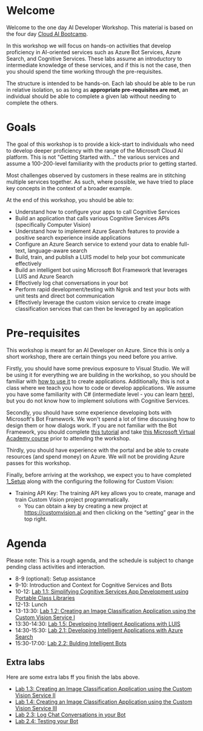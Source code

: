 # Welcome 
Welcome to the one day AI Developer Workshop. This material is based on the four day [Cloud AI Bootcamp](https://azure.github.io/LearnAI-Bootcamp/).

In this workshop we will focus on hands-on activities that develop proficiency in AI-oriented services such as Azure Bot Services, Azure Search, and Cognitive Services. These labs assume an introductory to intermediate knowledge of these services, and if this is not the case, then you should spend the time working through the pre-requisites.

The structure is intended to be hands-on. Each lab should be able to be run in relative isolation, so as long as **appropriate pre-requisites are met**, an individual should be able to complete a given lab without needing to complete the others.

# Goals
The goal of this workshop is to provide a kick-start to individuals who need to develop deeper proficiency with the range of the Microsoft Cloud AI platform. This is not "Getting Started with..." the various services and assume a 100-200-level familiarity with the products prior to getting started.

Most challenges observed by customers in these realms are in stitching multiple services together. As such, where possible, we have tried to place key concepts in the context of a broader example. 

At the end of this workshop, you should be able to:

- Understand how to configure your apps to call Cognitive Services
- Build an application that calls various Cognitive Services APIs (specifically Computer Vision)
- Understand how to implement Azure Search features to provide a positive search experience inside applications
- Configure an Azure Search service to extend your data to enable full-text, language-aware search
- Build, train, and publish a LUIS model to help your bot communicate effectively
- Build an intelligent bot using Microsoft Bot Framework that leverages LUIS and Azure Search
- Effectively log chat conversations in your bot
- Perform rapid development/testing with Ngrok and test your bots with unit tests and direct bot communication
- Effectively leverage the custom vision service to create image classification services that can then be leveraged by an application

# Pre-requisites
This workshop is meant for an AI Developer on Azure. Since this is only a short workshop, there are certain things you need before you arrive.

Firstly, you should have some previous exposure to Visual Studio. We will be using it for everything we are building in the workshop, so you should be familiar with [how to use it](https://docs.microsoft.com/en-us/visualstudio/ide/visual-studio-ide) to create applications. Additionally, this is not a class where we teach you how to code or develop applications. We assume you have some familiarity with C# (intermediate level - you can learn [here](https://mva.microsoft.com/en-us/training-courses/c-fundamentals-for-absolute-beginners-16169?l=Lvld4EQIC_2706218949)), but you do not know how to implement solutions with Cognitive Services. 

Secondly, you should have some experience developing bots with Microsoft's Bot Framework. We won't spend a lot of time discussing how to design them or how dialogs work. If you are not familiar with the Bot Framework, you should complete [this tutorial](https://docs.microsoft.com/en-us/azure/bot-service/dotnet/bot-builder-dotnet-sdk-quickstart?view=azure-bot-service-4.0) and take [this Microsoft Virtual Academy course](https://mva.microsoft.com/en-us/training-courses/creating-bots-in-the-microsoft-bot-framework-using-c-17590#!) prior to attending the workshop.

Thirdly, you should have experience with the portal and be able to create resources (and spend money) on Azure. We will not be providing Azure passes for this workshop.

Finally, before arriving at the workshop, we expect you to have completed [1_Setup](./lab01.1-computer_vision/1_Setup.md) along with the configuring the following for Custom Vision:

* Training API Key: The training API key allows you to create, manage and train Custom Vision project programmatically.
  * You can obtain a key by creating a new project at https://customvision.ai and then clicking on the “setting” gear in the top right. 

# Agenda
Please note: This is a rough agenda, and the schedule is subject to change pending class activities and interaction.

- 8-9 (optional): Setup assistance
- 9-10: Introduction and Context for Cognitive Services and Bots
- 10-12: [Lab 1.1: Simplifying Cognitive Services App Development using Portable Class Libraries][lab-cogsrvc-301]
- 12-13: Lunch
- 13-13:30: [Lab 1.2: Creating an Image Classification Application using the Custom Vision Service I][lab-cogsrvc-321]
- 13:30-14:30: [Lab 1.5: Developing Intelligent Applications with LUIS][lab-cogsrvc-341]
- 14:30-15:30: [Lab 2.1: Developing Intelligent Applications with Azure Search][lab-azsearch-301]
- 15:30-17:00: [Lab 2.2: Bulding Intelligent Bots][lab-intelbot-301]

## Extra labs

Here are some extra labs ff you finish the labs above.

- [Lab 1.3: Creating an Image Classification Application using the Custom Vision Service II][lab-cogsrvc-322]
- [Lab 1.4: Creating an Image Classification Application using the Custom Vision Service III][lab-cogsrvc-323]
- [Lab 2.3: Log Chat Conversations in your Bot][lab-intelbot-311]
- [Lab 2.4: Testing your Bot][lab-intelbot-321]

[lab-cogsrvc-301]: ./lab01.1-computer_vision/0_README.md
[lab-cogsrvc-321]: ./lab01.2_customvision01/0_README.md
[lab-cogsrvc-322]: ./lab01.3_customvision02/0_README.md
[lab-cogsrvc-323]: ./lab01.4_customvision03/0_README.md
[lab-cogsrvc-341]: ./lab01.5-luis/0_README.md
[lab-azsearch-301]: ./lab02.1-azure_search/0_README.md
[lab-intelbot-301]: ./lab02.2-building_bots/0_README.md
[lab-intelbot-311]: ./lab02.3-logging_chat_conversations/0_README.md
[lab-intelbot-321]: ./lab02.4-testing_bots/0_README.md